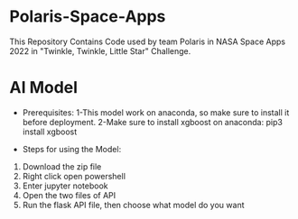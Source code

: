 # Polaris-Space-Apps
This Repository Contains Code used by team Polaris in NASA Space Apps 2022 in "Twinkle, Twinkle, Little Star" Challenge.

# AI Model
- Prerequisites:
1-This model work on anaconda, so make sure to install it before deployment.
2-Make sure to install xgboost on anaconda:
  pip3 install xgboost

- Steps for using the Model: 
1. Download the zip file
2. Right click open powershell
3. Enter jupyter notebook
4. Open the two files of API
5. Run the flask API file, then choose what model do you want
